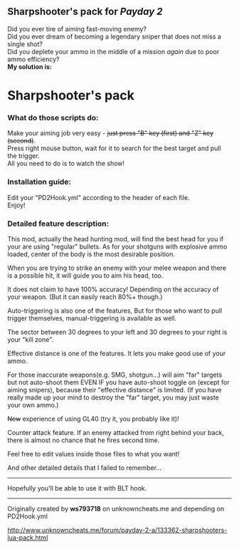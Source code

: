 ## Sharpshooter's pack for *Payday 2*

Did you ever tire of aiming fast-moving enemy?  
Did you ever dream of becoming a legendary sniper that does not miss a single shot?  
Did you deplete your ammo in the middle of a mission *again* due to poor ammo efficiency?  
**My solution is:**

# Sharpshooter's pack

### What do those scripts do:

Make your aiming job very easy - ~~just press "B" key (first) and "Z" key (second)~~.  
Press right mouse button, wait for it to search for the best target and pull the trigger.  
All you need to do is to watch the show!  

### Installation guide:

Edit your "PD2Hook.yml" according to the header of each file.  
Enjoy!

### Detailed feature description:

This mod, actually the head hunting mod, will find the best head for you if your are using "regular" bullets. As for your shotguns with explosive ammo loaded, center of the body is the most desirable position.

When you are trying to strike an enemy with your melee weapon and there is a possible hit, it will guide you to aim his head, too.

It does not claim to have 100% accuracy! Depending on the accuracy of your weapon. (But it can easily reach 80%+ though.)

Auto-triggering is also one of the features, But for those who want to pull trigger themselves, manual-triggering is available as well.

The sector between 30 degrees to your left and 30 degrees to your right is your "kill zone".

Effective distance is one of the features. It lets you make good use of your ammo.

For those inaccurate weapons(e.g. SMG, shotgun...) will aim "far" targets but not auto-shoot them EVEN IF you have auto-shoot toggle on (except for aiming snipers), because their "effective distance" is limited.
(If you have really made up your mind to destroy the "far" target, you may just waste your own ammo.)

~~New~~ experience of using GL40 (try it, you probably like it)!

Counter attack feature. If an enemy attacked from right behind your back, there is almost no chance that he fires second time.

Feel free to edit values inside those files to what you want!

And other detailed details that I failed to remember...

----------

Hopefully you'll be able to use it with BLT hook.

----------
Originally created by **ws793718** on unknowncheats.me and depending on PD2Hook.yml

http://www.unknowncheats.me/forum/payday-2-a/133362-sharpshooters-lua-pack.html
